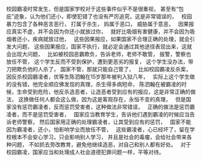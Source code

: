 校园霸凌时常发生，但是国家学校对于这些事件似乎不是很重视，
甚至有“包庇”迹象，认为他们还小，即使犯错了也没有严厉追究，这是非常错误的，
&nbsp;
校园暴力包含了各种恶言恶行，
打属于杀生，
妈属于恶口，
威胁属于意恶，
&nbsp;
因果报应真实不虚，并不会因为你还小就放过你，
&nbsp;
就好比吸烟有害健康，并不会因为吸烟者还小，疾病就放过他，
&nbsp;
这些因果报应，如果国家不合理正确的处理，就会引发大问题，
这些因果报应，国家不执行，就必定会通过其他途径表现出来，这就会出现大问题，
&nbsp;
比如被校园恶霸欺负，告诉老师，老师不敢管，
报警，警察也放任不管，
这个学生反而不受到保护，遭到更恶劣的报复，
这个学生没办法，带刀把欺负他的人杀了，
国家不管，那就只能自己管了，
&nbsp;
比如校园霸凌反杀案，因反杀校园霸凌者，优等生陈泗翰在15岁那年被判入狱八年，
&nbsp;
实际上这个学生做的没有错，他完全顺应佛发现的真理，杀生得多病短命，
陈泗翰在被霸凌的时候，生命受到危险，他反杀造恶者，让造恶者受到应有的报应，这是非常正确的做法，
这换做任何人都会这么做，因为这是客观存在，永恒不变的真理，
&nbsp;
但是国家没有惩罚霸凌者，反而惩罚受害者，这种做法非常错误，
&nbsp;
正确的做法是惩罚霸凌者，而不是惩罚受害者，
&nbsp;
国家应当教育学生，告诉他们遇到霸凌的时候应当告诉老师警察，
然后国家用正确的处理霸凌者，让其受到应有的惩罚，
&nbsp;
国家不能因为霸凌者，还小，怕影响学业而放任不管，
&nbsp;
这些霸凌者，心已经坏了，留在学校根本不会安心学习，只会影响别人学习，
并且是社会的毒瘤，会给社会带来各种问题，
不如抓去劳改教育，避免他继续造恶，对自己和别人都有好处。
&nbsp;
对于校园霸凌，国家应当和处理成人社会道德犯罪问题一样，平等对待。




